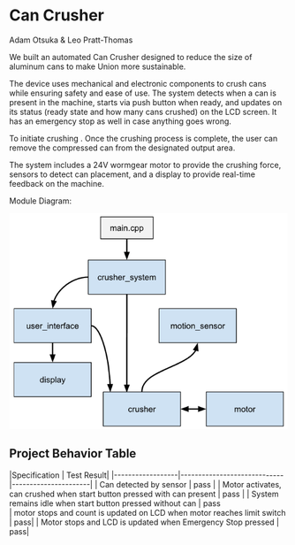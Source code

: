 # Can Crusher  
Adam Otsuka & Leo Pratt-Thomas

We built an automated Can Crusher designed to reduce the size of aluminum cans to make Union more sustainable. 

The device uses mechanical and electronic components to crush cans while ensuring safety and ease of use. The system detects when a can is present in the machine, starts via push button when ready, and updates on its status (ready state and how many cans crushed) on the LCD screen. It has an emergency stop as well in case anything goes wrong.

To initiate crushing . Once the crushing process is complete, the user can remove the compressed can from the designated output area.  

The system includes a 24V wormgear motor to provide the crushing force, sensors to detect can placement, and a display to provide real-time feedback on the machine.

Module Diagram:  

![Module DIAGRAM](https://github.com/4damo5/Can_Crusher/blob/master/Block_Diagram.png)

## Project Behavior Table

|Specification                                                                            |        Test Result|
|------------------|-----------------------------|----------------------|
| Can detected by sensor    |         pass         |
| Motor activates, can crushed when start button pressed with can present   |         pass     |
| System remains idle when start button pressed without can     | pass                                                                  
|  motor stops and count is updated on LCD when motor reaches limit switch    | pass|
| Motor stops and LCD is updated when Emergency Stop pressed    | pass|
